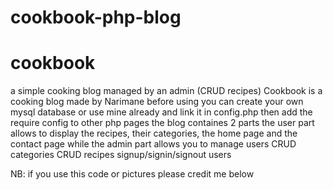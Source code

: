 # cookbook-php-blog
# cookbook
a simple cooking blog managed by an admin (CRUD recipes)
Cookbook is a cooking blog made by Narimane 
before using you can create your own mysql database or use mine already and link it in config.php then add the require config to other php pages 
the blog containes 2 parts 
the user part allows to display the recipes, their categories, the home page and the contact page 
while the admin part allows you to 
manage users
CRUD categories 
CRUD recipes
signup/signin/signout users 

NB: if you use this code or pictures  please credit me below 

